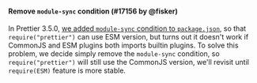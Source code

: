 #### Remove `module-sync` condition (#17156 by @fisker)

In Prettier 3.5.0, [we added `module-sync` condition to `package.json`](https://prettier.io/blog/2025/02/09/3.5.0#use-esm-entrypoint-for-requireesm-16958-by-tats-u), so that `require("prettier")` can use ESM version, but turns out it doesn't work if CommonJS and ESM plugins both imports builtin plugins. To solve this problem, we decide simply remove the `module-sync` condition, so `require("prettier")` will still use the CommonJS version, we'll revisit until `require(ESM)` feature is more stable.
